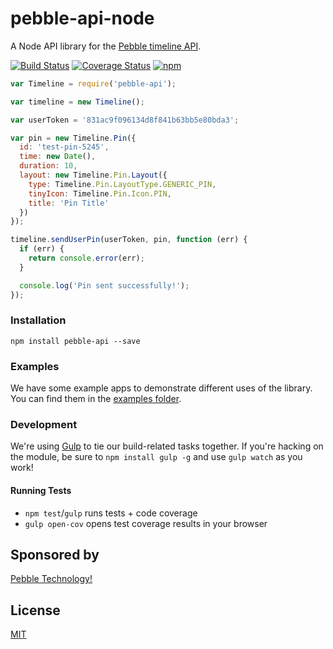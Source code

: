 # pebble-api-node

A Node API library for the [Pebble timeline API](https://developer.getpebble.com/guides/timeline/).

[![Build Status](https://travis-ci.org/pebble/pebble-api-node.svg?branch=master)](https://travis-ci.org/pebble/pebble-api-node)
[![Coverage Status](https://img.shields.io/coveralls/pebble/pebble-api-node.svg)](https://coveralls.io/r/pebble/pebble-api-node)
[![npm](http://img.shields.io/npm/v/pebble-api.svg)](https://www.npmjs.org/package/pebble-api)

```js
var Timeline = require('pebble-api');

var timeline = new Timeline();

var userToken = '831ac9f096134d8f841b63bb5e80bda3';

var pin = new Timeline.Pin({
  id: 'test-pin-5245',
  time: new Date(),
  duration: 10,
  layout: new Timeline.Pin.Layout({
    type: Timeline.Pin.LayoutType.GENERIC_PIN,
    tinyIcon: Timeline.Pin.Icon.PIN,
    title: 'Pin Title'
  })
});

timeline.sendUserPin(userToken, pin, function (err) {
  if (err) {
    return console.error(err);
  }

  console.log('Pin sent successfully!');
});

```

### Installation

```
npm install pebble-api --save
```

### Examples

We have some example apps to demonstrate different uses of the library. You can find them in the [examples folder](./examples).

### Development

We're using [Gulp](https://github.com/gulpjs/gulp) to tie our build-related tasks together. If you're hacking on the module, be sure to `npm install gulp -g` and use `gulp watch` as you work!

#### Running Tests

- `npm test`/`gulp` runs tests + code coverage
- `gulp open-cov` opens test coverage results in your browser

## Sponsored by

[Pebble Technology!](https://getpebble.com)

## License

[MIT](./LICENSE)
